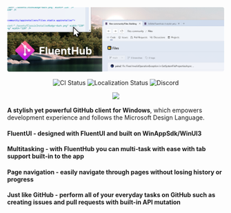 <p align="center">
  <img alt="FluentHub hero image" src="./assets/header.png" />
</p>

<p align="center">
  <a style="text-decoration:none" href="https://github.com/0x5bfa/FluentHub/actions/workflows/ci.yml">
    <img src="https://github.com/0x5bfa/FluentHub/actions/workflows/ci.yml/badge.svg" alt="CI Status" /></a>
  <a style="text-decoration:none" href="https://crowdin.com/project/fluenthub">
    <img src="https://badges.crowdin.net/fluenthub/localized.svg" alt="Localization Status" /></a>
  <a style="text-decoration:none" href="https://dsc.gg/fluenthub">
    <img src="https://img.shields.io/discord/935562861701390336?label=Discord&color=7289da" alt="Discord" /></a>
</p>
<p align="center">
  <a style="text-decoration:none" href="https://apps.microsoft.com/store/detail/fluenthub/9nkb9hx8rjz3">
    <picture>
      <source media="(prefers-color-scheme: light)" srcset="https://get.microsoft.com/images/en-us%20dark.svg" width="200" />
      <img src="https://get.microsoft.com/images/en-us%20light.svg" width="200" />
    </picture></a>
</p>

**A stylish yet powerful GitHub client for Windows**, which empowers development experience and follows the Microsoft Design Language.

#### **FluentUI** - designed with FluentUI and built on WinAppSdk/WinUI3
#### **Multitasking** - with FluentHub you can multi-task with ease with tab support built-in to the app
#### **Page navigation** - easily navigate through pages without losing history or progress
#### **Just like GitHub** - perform all of your everyday tasks on GitHub such as creating issues and pull requests with built-in API mutation

<!--## 🎁 Getting started with FluentHub

You need Windows 10 or 11 to run FluentHub.

### GitHub

<a title="GitHub" href='https://github.com/0x5BFA/FluentHub/releases/latest'>
  <img width='175' src='https://user-images.githubusercontent.com/74561130/160255105-5e32f911-574f-4cc4-b90b-8769099086e4.png' alt='Get it from GitHub' />
</a>

Released builds can be manually downloaded from this [repository's releases page](https://github.com/FluentHub/FluentHub/releases).

We welcome community contributions. You can [file an issue](https://github.com/FluentHub/FluentHub/issues/new/choos), propose [your changes](https://github.com/FluentHub/FluentHub/pulls), join [our Discord channel](https://dsc.gg/fluenthub) to connect with us. We especially appreciate help with translating the app [on Crowdin](https://crowdin.com/project/fluenthub)—your contributions make a big difference in reaching a wider audience!

Looking for a place to start? Check out [the task board](https://github.com/users/0x5bfa/projects/7/views/2), where you can sort tasks by size and priority.

## Screenshots

![PR page screenshot](./assets/screenshots/page-pr.png)

Your dashboard|Your repos|User profile page
---|---|---
![Dashboard page screenshot](./assets/screenshots/page-dashboard.png)|![Repo page screenshot](./assets/screenshots/page-repo.png)|![User page screenshot](./assets/screenshots/page-user.png)

## Building from source

### 1. Prerequisites

- Windows 10 (Build 10.0.19041.0) or newer with Developer Mode enabled in the Windows Settings
- [Visual Studio 2022](https://visualstudio.microsoft.com/vs/) with [Windows App SDK (version 10.0.22621.0)](https://developer.microsoft.com/en-us/windows/downloads/windows-sdk/) and .NET 8 SDK (.NET Desktop Development workload)

```
git clone https://github.com/FluentHub/FluentHub
```

### 2. Prepare credentials

See [the documentation](../docs/credentials.md).

> [!WARNING]  
> If you skip this step, Visual Studio will fail to build reporting that the `AppCredentials.config` file does not exist.

### 3. Build the project

- Open `FluentHub.sln`.
- Hit 'Set as Startup item' on `FluentHub.Package` in the Solution Explorer.
- Build with `Debug`, `x64`, `FluentHub.Package`.

## Credit

- This app is subject to the [Riverside Valley Global Disclaimer](https://github.com/RiversideValley/.github/blob/main/DISCLAIMER.md).
- Many thanks to [Joseph Beattie](https://github.com/josephbeattie) for creating our current logo.
  
